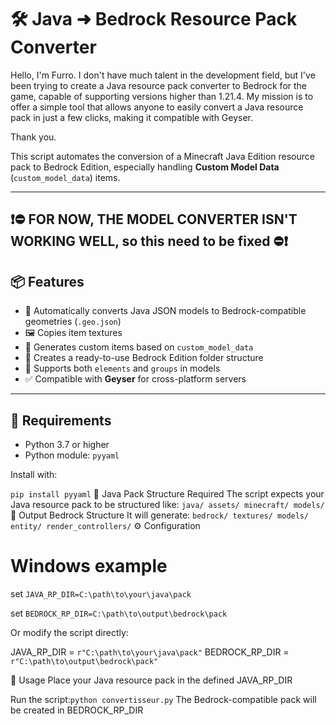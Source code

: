 # 🛠️ Java ➜ Bedrock Resource Pack Converter

Hello, I'm Furro. I don't have much talent in the development field, but I've been trying to create a Java resource pack converter to Bedrock for the game, capable of supporting versions higher than 1.21.4. My mission is to offer a simple tool that allows anyone to easily convert a Java resource pack in just a few clicks, making it compatible with Geyser.

Thank you.

This script automates the conversion of a Minecraft Java Edition resource pack to Bedrock Edition, especially handling **Custom Model Data** (`custom_model_data`) items.

---


## ❗⛔ FOR NOW, THE MODEL CONVERTER ISN'T WORKING WELL, so this need to be fixed ⛔❗


## 📦 Features

- 🔁 Automatically converts Java JSON models to Bedrock-compatible geometries (`.geo.json`)
- 🖼️ Copies item textures
- 🧱 Generates custom items based on `custom_model_data`
- 📁 Creates a ready-to-use Bedrock Edition folder structure
- 🧩 Supports both `elements` and `groups` in models
- ✅ Compatible with **Geyser** for cross-platform servers

---

## 🚀 Requirements

- Python 3.7 or higher  
- Python module: `pyyaml`

Install with:

`
pip install pyyaml
`
 📁 Java Pack Structure Required
The script expects your Java resource pack to be structured like:
`
java/
assets/
minecraft/
models/
`
📁 Output Bedrock Structure
It will generate:
`
bedrock/
textures/
models/
entity/
render_controllers/
`
⚙️ Configuration

# Windows example

set `JAVA_RP_DIR=C:\path\to\your\java\pack`

set `BEDROCK_RP_DIR=C:\path\to\output\bedrock\pack
`

Or modify the script directly:

JAVA_RP_DIR = `r"C:\path\to\your\java\pack"`
BEDROCK_RP_DIR = `r"C:\path\to\output\bedrock\pack"`

🧪 Usage
Place your Java resource pack in the defined JAVA_RP_DIR

Run the script:`
python convertisseur.py
`
The Bedrock-compatible pack will be created in BEDROCK_RP_DIR
